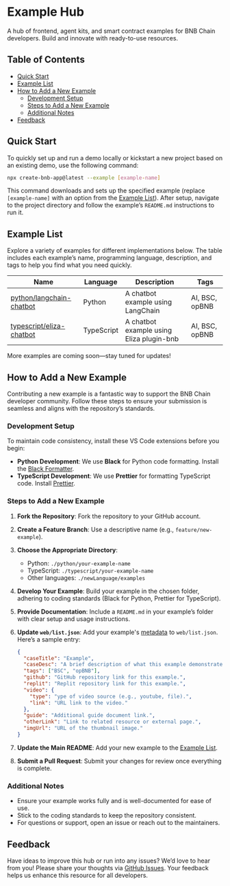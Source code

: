 # Example Hub

A hub of frontend, agent kits, and smart contract examples for BNB Chain developers. Build and innovate with
ready-to-use resources.

## Table of Contents

- [Quick Start](#quick-start)
- [Example List](#example-list)
- [How to Add a New Example](#how-to-add-a-new-example)
    - [Development Setup](#development-setup)
    - [Steps to Add a New Example](#steps-to-add-a-new-example)
    - [Additional Notes](#additional-notes)
- [Feedback](#feedback)

## Quick Start

To quickly set up and run a demo locally or kickstart a new project based on an existing demo, use the following
command:

```sh
npx create-bnb-app@latest --example [example-name]
```

This command downloads and sets up the specified example (replace `[example-name]` with an option from
the [Example List](#example-list)).
After setup, navigate to the project directory and follow the example’s `README.md` instructions to run it.

## Example List

Explore a variety of examples for different implementations below. The table includes each example’s name, programming
language, description, and tags to help you find what you need quickly.

| Name                                                   | Language   | Description                              | Tags           |
|--------------------------------------------------------|------------|------------------------------------------|----------------|
| [python/langchain-chatbot](./python/langchain-chatbot) | Python     | A chatbot example using LangChain        | AI, BSC, opBNB |
| [typescript/eliza-chatbot](./typescript/eliza-chatbot) | TypeScript | A chatbot example using Eliza plugin-bnb | AI, BSC, opBNB |

More examples are coming soon—stay tuned for updates!

## How to Add a New Example

Contributing a new example is a fantastic way to support the BNB Chain developer community. Follow these steps to ensure
your submission is seamless and aligns with the repository’s standards.

### Development Setup

To maintain code consistency, install these VS Code extensions before you begin:

- **Python Development**: We use **Black** for Python code formatting. Install
  the [Black Formatter](https://marketplace.visualstudio.com/items?itemName=ms-python.black-formatter).
- **TypeScript Development**: We use **Prettier** for formatting TypeScript code.
  Install [Prettier](https://marketplace.visualstudio.com/items?itemName=esbenp.prettier-vscode).

### Steps to Add a New Example

1. **Fork the Repository**: Fork the repository to your GitHub account.
2. **Create a Feature Branch**: Use a descriptive name (e.g., `feature/new-example`).
3. **Choose the Appropriate Directory**:

    * Python: `./python/your-example-name`
    * TypeScript: `./typescript/your-example-name`
    * Other languages: `./newLanguage/examples`

4. **Develop Your Example**: Build your example in the chosen folder, adhering to coding standards (Black for Python,
   Prettier for TypeScript).
5. **Provide Documentation**: Include a `README.md` in your example’s folder with clear setup and usage instructions.
6. **Update `web/list.json`**: Add your example's [metadata](./web/README.md) to
   `web/list.json`. Here’s a sample entry:
    ```json
    {
      "caseTitle": "Example",
      "caseDesc": "A brief description of what this example demonstrates.",
      "tags": ["BSC", "opBNB"],
      "github": "GitHub repository link for this example.",
      "replit": "Replit repository link for this example.",
      "video": {
        "type": "ype of video source (e.g., youtube, file).",
        "link": "URL link to the video."
      },
      "guide": "Additional guide document link.",
      "otherLink": "Link to related resource or external page.",
      "imgUrl": "URL of the thumbnail image."
    }
   ```
7. **Update the Main README**: Add your new example to the [Example List](#example-list).
8. **Submit a Pull Request**: Submit your changes for review once everything is complete.

### Additional Notes

* Ensure your example works fully and is well-documented for ease of use.
* Stick to the coding standards to keep the repository consistent.
* For questions or support, open an issue or reach out to the maintainers.

## Feedback

Have ideas to improve this hub or run into any issues? We’d love to hear from you! Please share your thoughts via [GitHub
Issues](https://github.com/your-repo/issues). Your feedback helps us enhance this resource for all developers.

